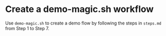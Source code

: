 # Create a demo-magic.sh workflow

Use `demo-magic.sh` to create a demo flow by following the steps in `steps.md` from Step 1 to Step 7.

